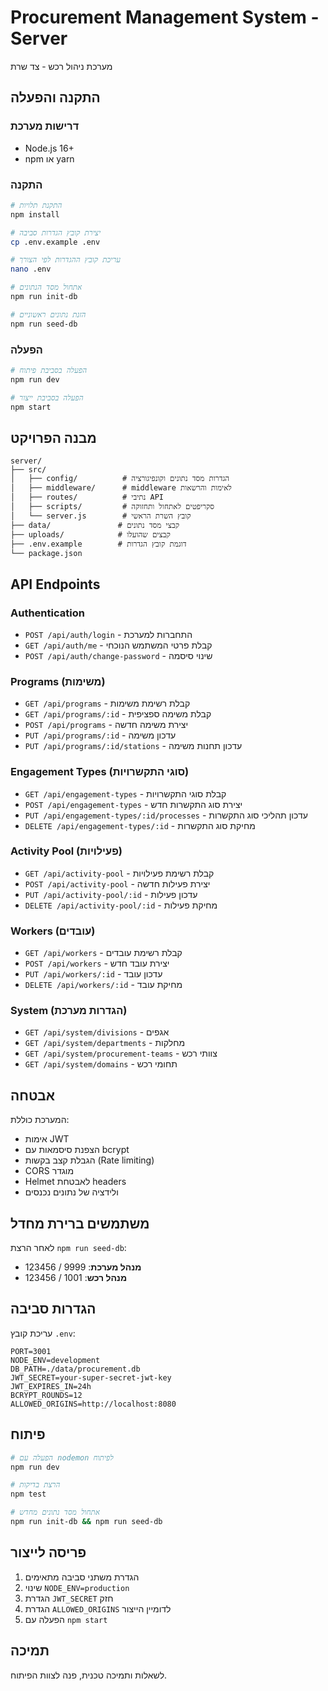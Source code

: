# Procurement Management System - Server

מערכת ניהול רכש - צד שרת

## התקנה והפעלה

### דרישות מערכת
- Node.js 16+ 
- npm או yarn

### התקנה
```bash
# התקנת תלויות
npm install

# יצירת קובץ הגדרות סביבה
cp .env.example .env

# עריכת קובץ ההגדרות לפי הצורך
nano .env

# אתחול מסד הנתונים
npm run init-db

# הזנת נתונים ראשוניים
npm run seed-db
```

### הפעלה
```bash
# הפעלה בסביבת פיתוח
npm run dev

# הפעלה בסביבת ייצור
npm start
```

## מבנה הפרויקט

```
server/
├── src/
│   ├── config/          # הגדרות מסד נתונים וקונפיגורציה
│   ├── middleware/      # middleware לאימות והרשאות
│   ├── routes/          # נתיבי API
│   ├── scripts/         # סקריפטים לאתחול ותחזוקה
│   └── server.js        # קובץ השרת הראשי
├── data/               # קבצי מסד נתונים
├── uploads/            # קבצים שהועלו
├── .env.example        # דוגמת קובץ הגדרות
└── package.json
```

## API Endpoints

### Authentication
- `POST /api/auth/login` - התחברות למערכת
- `GET /api/auth/me` - קבלת פרטי המשתמש הנוכחי
- `POST /api/auth/change-password` - שינוי סיסמה

### Programs (משימות)
- `GET /api/programs` - קבלת רשימת משימות
- `GET /api/programs/:id` - קבלת משימה ספציפית
- `POST /api/programs` - יצירת משימה חדשה
- `PUT /api/programs/:id` - עדכון משימה
- `PUT /api/programs/:id/stations` - עדכון תחנות משימה

### Engagement Types (סוגי התקשרויות)
- `GET /api/engagement-types` - קבלת סוגי התקשרויות
- `POST /api/engagement-types` - יצירת סוג התקשרות חדש
- `PUT /api/engagement-types/:id/processes` - עדכון תהליכי סוג התקשרות
- `DELETE /api/engagement-types/:id` - מחיקת סוג התקשרות

### Activity Pool (פעילויות)
- `GET /api/activity-pool` - קבלת רשימת פעילויות
- `POST /api/activity-pool` - יצירת פעילות חדשה
- `PUT /api/activity-pool/:id` - עדכון פעילות
- `DELETE /api/activity-pool/:id` - מחיקת פעילות

### Workers (עובדים)
- `GET /api/workers` - קבלת רשימת עובדים
- `POST /api/workers` - יצירת עובד חדש
- `PUT /api/workers/:id` - עדכון עובד
- `DELETE /api/workers/:id` - מחיקת עובד

### System (הגדרות מערכת)
- `GET /api/system/divisions` - אגפים
- `GET /api/system/departments` - מחלקות
- `GET /api/system/procurement-teams` - צוותי רכש
- `GET /api/system/domains` - תחומי רכש

## אבטחה

המערכת כוללת:
- אימות JWT
- הצפנת סיסמאות עם bcrypt
- הגבלת קצב בקשות (Rate limiting)
- CORS מוגדר
- Helmet לאבטחת headers
- ולידציה של נתונים נכנסים

## משתמשים ברירת מחדל

לאחר הרצת `npm run seed-db`:
- **מנהל מערכת**: 9999 / 123456
- **מנהל רכש**: 1001 / 123456

## הגדרות סביבה

עריכת קובץ `.env`:
```env
PORT=3001
NODE_ENV=development
DB_PATH=./data/procurement.db
JWT_SECRET=your-super-secret-jwt-key
JWT_EXPIRES_IN=24h
BCRYPT_ROUNDS=12
ALLOWED_ORIGINS=http://localhost:8080
```

## פיתוח

```bash
# הפעלה עם nodemon לפיתוח
npm run dev

# הרצת בדיקות
npm test

# אתחול מסד נתונים מחדש
npm run init-db && npm run seed-db
```

## פריסה לייצור

1. הגדרת משתני סביבה מתאימים
2. שינוי `NODE_ENV=production`
3. הגדרת `JWT_SECRET` חזק
4. הגדרת `ALLOWED_ORIGINS` לדומיין הייצור
5. הפעלה עם `npm start`

## תמיכה

לשאלות ותמיכה טכנית, פנה לצוות הפיתוח.